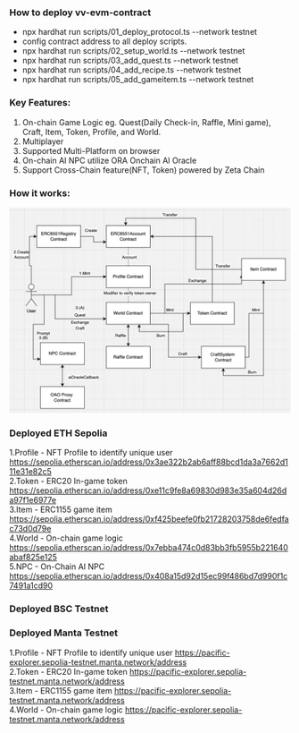 ### How to deploy vv-evm-contract
* npx hardhat run scripts/01_deploy_protocol.ts --network testnet
* config contract address to all deploy scripts.
* npx hardhat run scripts/02_setup_world.ts --network testnet
* npx hardhat run scripts/03_add_quest.ts --network testnet
* npx hardhat run scripts/04_add_recipe.ts --network testnet
* npx hardhat run scripts/05_add_gameitem.ts --network testnet

### Key Features:
1. On-chain Game Logic eg. Quest(Daily Check-in, Raffle, Mini game), Craft, Item, Token, Profile, and World.
2. Multiplayer
3. Supported Multi-Platform on browser
4. On-chain AI NPC utilize ORA Onchain AI Oracle
5. Support Cross-Chain feature(NFT, Token) powered by Zeta Chain

### How it works:
![How it works](/howitwork.png "How it works")

### Deployed ETH Sepolia
1.Profile - NFT Profile to identify unique user https://sepolia.etherscan.io/address/0x3ae322b2ab6aff88bcd1da3a7662d111e31e82c5 \
2.Token - ERC20 In-game token https://sepolia.etherscan.io/address/0xe11c9fe8a69830d983e35a604d26da97f1e6977e \
3.Item - ERC1155 game item https://sepolia.etherscan.io/address/0xf425beefe0fb21728203758de6fedfac73d0d79e \
4.World - On-chain game logic https://sepolia.etherscan.io/address/0x7ebba474c0d83bb3fb5955b221640abaf825e125 \
5.NPC - On-Chain AI NPC https://sepolia.etherscan.io/address/0x408a15d92d15ec99f486bd7d990f1c7491a1cd90

### Deployed BSC Testnet

### Deployed Manta Testnet
1.Profile - NFT Profile to identify unique user https://pacific-explorer.sepolia-testnet.manta.network/address \
2.Token - ERC20 In-game token https://pacific-explorer.sepolia-testnet.manta.network/address \
3.Item - ERC1155 game item https://pacific-explorer.sepolia-testnet.manta.network/address \
4.World - On-chain game logic https://pacific-explorer.sepolia-testnet.manta.network/address